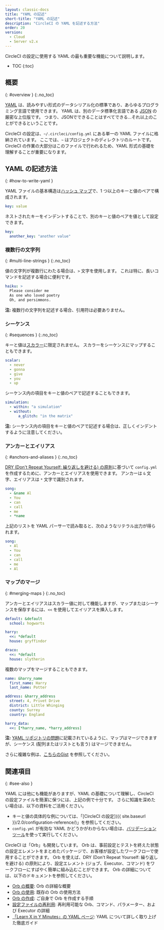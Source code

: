 ```yaml
---
layout: classic-docs
title: "YAML の記述"
short-title: "YAML の記述"
description: "CircleCI の YAML を記述する方法"
order: 20
version:
  - Cloud
  - Server v2.x
---
```


CircleCI の設定に使用する YAML の最も重要な機能について説明します。

* TOC
{:toc}

## 概要
{: #overview }
{:.no_toc}

[YAML](http://yaml.org) は、読みやすい形式のデータシリアル化の標準であり、あらゆるプログラミング言語で使用できます。 YAML は、別のデータ標準化言語である [JSON](https://www.json.org/) の厳密な上位版です。 つまり、JSONでできることはすべてできる...それ以上のことができるということです。

CircleCI の設定は、`~/.circleci/config.yml` にある単一の YAML ファイルに格納されています。 ここでは、`~` はプロジェクトのディレクトリのルートです。 </code> CircleCI の作業の大部分はこのファイルで行われるため、YAML 形式の基礎を理解することが重要になります。

## YAML の記述方法
{: #how-to-write-yaml }

YAML ファイルの基本構造は[ハッシュ マップ](https://en.wikipedia.org/wiki/Hash_table)で、1 つ以上のキーと値のペアで構成されます。

```yaml
key: value
```

ネストされたキーをインデントすることで、別のキーと値のペアを値として設定できます。

```yaml
key:
  another_key: "another value"
```

### 複数行の文字列
{: #multi-line-strings }
{:.no_toc}

値の文字列が複数行にわたる場合は、`>` 文字を使用します。 これは特に、長いコマンドを記述する場合に便利です。

```yaml
haiku: >
  Please consider me
  As one who loved poetry
  Oh, and persimmons.
```

**注:** 複数行の文字列を記述する場合、引用符は必要ありません。

### シーケンス
{: #sequences }
{:.no_toc}

キーと値は[スカラー](https://softwareengineering.stackexchange.com/questions/238033/what-does-it-mean-when-data-is-scalar)に限定されません。 スカラーをシーケンスにマップすることもできます。

```yaml
scalar:
  - never
  - gonna
  - give
  - you
  - up
```

シーケンス内の項目をキーと値のペアで記述することもできます。

```yaml
simulation:
  - within: "a simulation"
  - without:
      a_glitch: "in the matrix"
```

**注:** シーケンス内の項目をキーと値のペアで記述する場合は、正しくインデントするように注意してください。

### アンカーとエイリアス
{: #anchors-and-aliases }
{:.no_toc}

[DRY (Don't Repeat Yourself: 繰り返しを避ける) の原則](https://ja.wikipedia.org/wiki/Don%27t_repeat_yourself)に基づいて `config.yml` を作成するために、アンカーとエイリアスを使用できます。 アンカーは `&` 文字、エイリアスは `*` 文字で識別されます。

```yaml
song:
  - &name Al
  - You
  - can
  - call
  - me
  - *name
```

上記のリストを YAML パーサーで読み取ると、次のようなリテラル出力が得られます。

```yaml
song:
  - Al
  - You
  - can
  - call
  - me
  - Al
```

### マップのマージ
{: #merging-maps }
{:.no_toc}

アンカーとエイリアスはスカラー値に対して機能しますが、マップまたはシーケンスを保存するには、`<<` を使用してエイリアスを挿入します。

```yaml
default: &default
  school: hogwarts

harry:
  <<: *default
  house: gryffindor

draco:
  <<: *default
  house: slytherin
```

複数のマップをマージすることもできます。

```yaml
name: &harry_name
  first_name: Harry
  last_name: Potter

address: &harry_address
  street: 4, Privet Drive
  district: Little Whinging
  county: Surrey
  country: England

harry_data:
  <<: [*harry_name, *harry_address]
```

**注:** [YAML リポジトリの問題](https://github.com/yaml/yaml/issues/35)に記載されているように、マップはマージできますが、シーケンス (配列またはリストとも言う) はマージできません。

さらに複雑な例は、[こちらのGist](https://gist.github.com/bowsersenior/979804) を参照してください。

## 関連項目
{: #see-also }

YAML には他にも機能がありますが、YAML の基礎について理解し、CircleCI の設定ファイルを簡潔に保つには、上記の例で十分です。 さらに知識を深めたい場合は、以下の資料をご活用ください。

- キーと値の具体的な例については、「[CircleCI の設定]({{ site.baseurl }}/2.0/configuration-reference/)」を参照してください。
- `config.yml` が有効な YAML かどうかがわからない場合は、[バリデーション ツール](http://yaml-online-parser.appspot.com/)を使って実行してください。

CircleCI は「Orb」も開発しています。 Orb は、事前設定とテストを終えた状態の設定エレメントをまとめたパッケージで、お客様が設定したワークフローで使用することができます。 Orb を使えば、DRY (Don't Repeat Yourself: 繰り返しを避ける) の原則により、設定エレメント (ジョブ、Executor、コマンド) をワークフローにすばやく簡単に組み込むことができます。 Orb の詳細については、以下のドキュメントを参照してください。

- [Orb の概要]({{site.baseurl}}/2.0/orb-intro/): Orb の詳細な概要
- [Orb の使用]({{site.baseurl}}/2.0/orb-concepts/): 既存の Orb の使用方法
- [Orb の作成]({{site.baseurl}}/2.0/creating-orbs/): ご自身で Orb を作成する手順
- [設定ファイルの再利用]({{site.baseurl}}/2.0/reusing-config/): 再利用可能な Orb、コマンド、パラメーター、および Executor の詳細
- [「Learn X in Y Minutes」の YAML ページ](https://learnxinyminutes.com/docs/yaml/): YAML について詳しく取り上げた徹底ガイド
